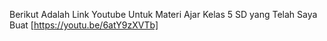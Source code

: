 Berikut Adalah Link Youtube Untuk Materi Ajar Kelas 5 SD yang Telah Saya Buat [https://youtu.be/6atY9zXVTb]
